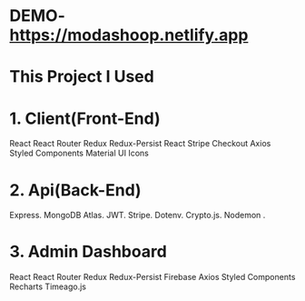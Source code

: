 # DEMO-https://modashoop.netlify.app
# This Project I Used
# 1. Client(Front-End)

React
React Router
Redux
Redux-Persist
React Stripe Checkout
Axios
Styled Components
Material UI Icons

# 2. Api(Back-End)

Express.
MongoDB Atlas.
JWT.
Stripe.
Dotenv.
Crypto.js.
Nodemon .
# 3. Admin Dashboard

React
React Router
Redux
Redux-Persist
Firebase
Axios
Styled Components
Recharts
Timeago.js
